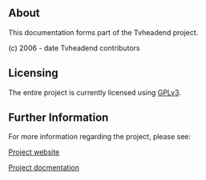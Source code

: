 ## About

This documentation forms part of the Tvheadend project.

(c) 2006 - date Tvheadend contributors

## Licensing

The entire project is currently licensed using [GPLv3](http://www.gnu.org/licenses/gpl-3.0.txt).

## Further Information

For more information regarding the project, please see:

[Project website](https://tvheadend.org)

[Project docmentation](https://docs.tvheadend.org/documentation)
